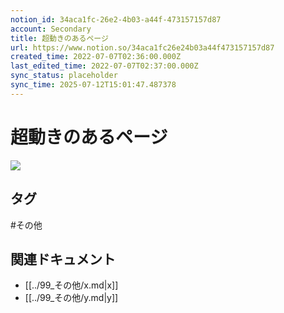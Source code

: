 ```yaml
---
notion_id: 34aca1fc-26e2-4b03-a44f-473157157d87
account: Secondary
title: 超動きのあるページ
url: https://www.notion.so/34aca1fc26e24b03a44f473157157d87
created_time: 2022-07-07T02:36:00.000Z
last_edited_time: 2022-07-07T02:37:00.000Z
sync_status: placeholder
sync_time: 2025-07-12T15:01:47.487378
---
```

# 超動きのあるページ

![](https://prod-files-secure.s3.us-west-2.amazonaws.com/d58fe38c-a9d4-4466-aed9-85604b7b2c6d/c135f400-5fad-4f2d-b4e7-5f7fd81b53eb/Untitled.png?X-Amz-Algorithm=AWS4-HMAC-SHA256&X-Amz-Content-Sha256=UNSIGNED-PAYLOAD&X-Amz-Credential=ASIAZI2LB466663HZHLW%2F20250719%2Fus-west-2%2Fs3%2Faws4_request&X-Amz-Date=20250719T070012Z&X-Amz-Expires=3600&X-Amz-Security-Token=IQoJb3JpZ2luX2VjEIX%2F%2F%2F%2F%2F%2F%2F%2F%2F%2FwEaCXVzLXdlc3QtMiJHMEUCIGMCjW2V4mJ41BZ24ORc7bVBZT5bohumkBTE1vXxWfj%2FAiEAiDaZ6JMRsh%2BKnm6VvFfEDZdeYXp8vJHb9Af%2Bo%2FHShPsqiAQInv%2F%2F%2F%2F%2F%2F%2F%2F%2F%2FARAAGgw2Mzc0MjMxODM4MDUiDF7Iw4CCZYJdkO0quCrcAzQbt4l9Bx5S9RKovXL05ND30qzsVO8gCwjHv2izRbI9q%2BSWYoVgA6LM8xpbJe1t4ciV89lEJJbBoIlGgQE43H6VTVS78L5KWvyjKzYKmvWq2KLidYZZVh6YOx757P4vsf9RN9iq%2F3fkosq%2FmwWZm7daisDRS00MVXa4ycVpzaJL3O1PGpM0tGPF1vH5uJtXqnsAtMuyaq5Ed8kgerxifCC6yB%2FZqEiG%2Bvtrbs%2Fmxy8C94ZbsDgADqZyaxApY1u7K%2FzatPCsJ34d0mRcrHcFQpgEjmEiyolwiYek5igGi1zYKSa1BQ7lA1YGYbQZYRkTrwR%2BKbTXN7aUlK6CBOmyYvqiIeN%2Bfc28Uct0Fxuy%2F4BoJ3UjwNd0IqrMOKgQQJedYAk4WTEPHhMwm8Eekqf%2FZ8%2BlOomSL0fhXvg5To7eMxPp%2FNce8fkNdmz6tp%2BgDkO1G5oI7%2BpN9qMnoQZlBaIB1EeNe6ibBaMxZBJKexZTYf69%2B4YJqMrOMiPwgloVkm%2F7tzADdMhAqaTScs2sggH2ObXoASBfWeSassiQxjd0YhtwoJjMgivejF9Eg3IFXJflNKUssUOLVN%2BCXBojg3YLO4Fe7svW6XgHIDlQquQD3A6CXNkHHfvRKDJk79TKMNXF7MMGOqUBF4KGxfzPf4nBnR0E1cm15Nn7MT4ErqiJKbspEGy49jCprdDwn5up14WACGRaGjQIcQA4GJ5%2B2u756ylhTs0nC4k%2Bi7y%2BMn2pim296GHcVBBzCXAxzvwbNeaYtNgKVYcwP%2BLsvx178AmFyzbPqG7dsJypHLt2ml3tkgRlG6VKYw1Vb2F302vkpWylHZW4a%2FQxHnz0kRrYp%2BmJEmZvUiX1OJV0PpPP&X-Amz-Signature=56b950a43404e8994c7020316151ac9b4faa8ce569514d358622d99f226d3d7c&X-Amz-SignedHeaders=host&x-amz-checksum-mode=ENABLED&x-id=GetObject)

## タグ

#その他 

## 関連ドキュメント

- [[../99_その他/x.md|x]]
- [[../99_その他/y.md|y]]
